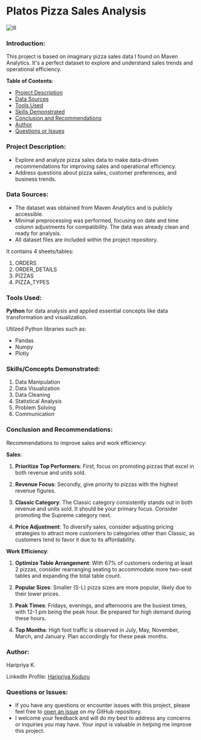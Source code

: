 # Platos Pizza Sales Analysis
![lll](https://github.com/haripriyakoduru/Platos_Pizza/assets/131605099/b6c8201f-349d-4a52-bf77-d96da175754e)

### Introduction:

This project is based on imaginary pizza sales data I found on Maven Analytics. It's a perfect dataset to explore and understand sales trends and operational efficiency.

**Table of Contents**:
   - [Project Description](#project-description)
   - [Data Sources](#data-sources)
   - [Tools Used](#tools-used)
   - [Skills Demonstrated](#skills/concepts-demonstrated)
- [Conclusion and Recommendations](#conclusion-and-recommendations)
- [Author](#author)
- [Questions or Issues](#questions-or-issues)

### Project Description:
- Explore and analyze pizza sales data to make data-driven recommendations for improving sales and operational efficiency.
- Address questions about pizza sales, customer preferences, and business trends.

### Data Sources:
- The dataset was obtained from Maven Analytics and is publicly accessible.
- Minimal preprocessing was performed, focusing on date and time column adjustments for compatibility. The data was already clean and ready for analysis.
- All dataset files are included within the project repository.

It contains 4 sheets/tables:
1. ORDERS
2. ORDER_DETAILS
3. PIZZAS
4. PIZZA_TYPES

### Tools Used:
**Python** for data analysis and applied essential concepts like data transformation and visualization.

Utilzed Python libraries such as:
- Pandas
- Numpy
- Plotly

### Skills/Concepts Demonstrated:
1. Data Manipulation
2. Data Visualization
3. Data Cleaning
4. Statistical Analysis
5. Problem Solving
6. Communication

### Conclusion and Recommendations:
Recommendations to improve sales and work efficiency:

**Sales**:

1. **Prioritize Top Performers**: First, focus on promoting pizzas that excel in both revenue and units sold.

2. **Revenue Focus**: Secondly, give priority to pizzas with the highest revenue figures.

3. **Classic Category**: The Classic category consistently stands out in both revenue and units sold. It should be your primary focus. Consider promoting the Supreme category next.

4. **Price Adjustment**: To diversify sales, consider adjusting pricing strategies to attract more customers to categories other than Classic, as customers tend to favor it due to its affordability.

**Work Efficiency**:

1. **Optimize Table Arrangement**: With 67% of customers ordering at least 2 pizzas, consider rearranging seating to accommodate more two-seat tables and expanding the total table count.

2. **Popular Sizes**: Smaller (S-L) pizza sizes are more popular, likely due to their lower prices.

3. **Peak Times**: Fridays, evenings, and afternoons are the busiest times, with 12-1 pm being the peak hour. Be prepared for high demand during these hours.

4. **Top Months**: High foot traffic is observed in July, May, November, March, and January. Plan accordingly for these peak months.


### Author:
Haripriya K.

LinkedIn Profile: [Haripriya Koduru](https://www.linkedin.com/in/haripriyakoduru/)

### Questions or Issues:
- If you have any questions or encounter issues with this project, please feel free to [open an issue](https://github.com/haripriyakoduru/Platos_Pizza/issues) on my GitHub repository.
- I welcome your feedback and will do my best to address any concerns or inquiries you may have. Your input is valuable in helping me improve this project.

